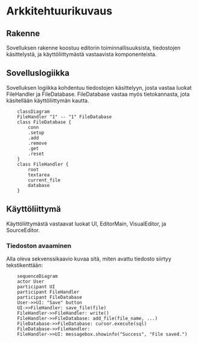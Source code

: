 # Arkkitehtuurikuvaus
## Rakenne
Sovelluksen rakenne koostuu editorin toiminnallisuuksista, tiedostojen käsittelystä, ja käyttöliittymästä vastaavista komponenteista.

## Sovelluslogiikka

Sovelluksen logiikka kohdentuu tiedostojen käsittelyyn, josta vastaa luokat FileHandler ja FileDatabase. FileDatabase vastaa myös tietokannasta, jota käsitellään käyttöliittymän kautta.

```mermaid
    classDiagram
    FileHandler "1" -- "1" FileDatabase
    class FileDatabase {
        conn
        .setup
        .add
        .remove
        .get
        .reset
    }
    class FileHandler {
        root
        textarea
        current_file
        database
    }
```

## Käyttöliittymä

Käyttöliittymästä vastaavat luokat UI, EditorMain, VisualEditor, ja SourceEditor.

### Tiedoston avaaminen

Alla oleva sekvenssikaavio kuvaa sitä, miten avattu tiedosto siirtyy tekstikenttään:

```mermaid
    sequenceDiagram
    actor User
    participant UI
    participant FileHandler
    participant FileDatabase
    User->>UI: "Save" button
    UI->>FileHandler: save_file(file)
    FileHandler->>FileHandler: write()
    FileHandler->>FileDatabase: add_file(file_name, ...)
    FileDatabase->>FileDatabase: cursor.execute(sql)
    FileDatabase->>FileHandler: 
    FileHandler->>UI: messagebox.showinfo("Success", "File saved.")
```